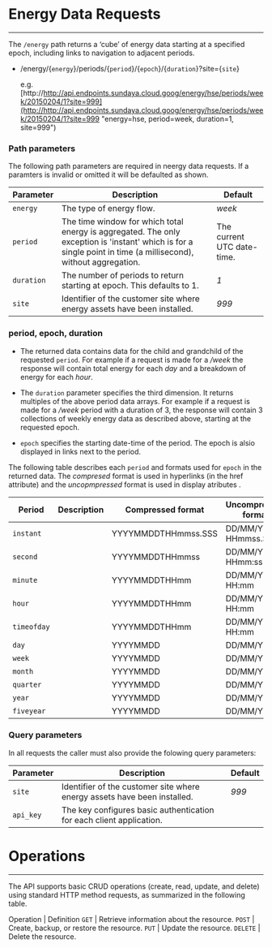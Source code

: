 # Energy Data Requests
---

The `/energy` path returns a ‘cube’ of energy data starting at a specified epoch, including links to navigation to adjacent periods. 

- /energy/{`energy`}/periods/{`period`}/{`epoch`}/{`duration`}?site={`site`}

    e.g. [http://http://api.endpoints.sundaya.cloud.goog/energy/hse/periods/week/20150204/1?site=999](http://http://api.endpoints.sundaya.cloud.goog/energy/hse/periods/week/20150204/1?site=999 "energy=hse, period=week, duration=1, site=999")

### Path parameters

The following path parameters are required in neergy data requests. If a paramters is invalid or omitted it will be defaulted as shown.   

Parameter | Description | Default
--- | --- | --- 
`energy` | The type of energy flow. | *week*
`period` | The time window for which total energy is aggregated. The only exception is 'instant' which is for a single point in time (a millisecond), without aggregation. | The current UTC date-time.
`duration` | The number of periods to return starting at epoch. This defaults to 1. | *1*
`site` | Identifier of the customer site where energy assets have been installed. | *999*

### period, epoch, duration

- The returned data contains data for the child and grandchild of the requested `period`. For example if a request is made for a */week* the response will contain total energy for each *day* and a breakdown of energy for each *hour*. 

- The `duration` parameter specifies the third dimension. It returns multiples of the above period data arrays. For example if a request is made for a */week* period with a duration of 3, the response will contain 3 collections of weekly energy data as described above, starting at the requested epoch. 

- `epoch` specifies  the starting date-time of the period. The epoch is alsio displayed in links next to the period. 

The following table describes each `period` and formats used for `epoch` in the returned data. The *compresed* format is used in hyperlinks (in the href attribute) and the *uncopmpressed* format is used in display atributes .

Period | Description | Compressed format | Uncompressed format
--- | --- | --- | --- 
`instant` |   | YYYYMMDDTHHmmss.SSS | DD/MM/YY HHmmss.SSS
`second` |   | YYYYMMDDTHHmmss | DD/MM/YY HHmm:ss
`minute` |   | YYYYMMDDTHHmm | DD/MM/YY HH:mm
`hour` |   | YYYYMMDDTHHmm | DD/MM/YY HH:mm
`timeofday` |   | YYYYMMDDTHHmm | DD/MM/YY HH:mm
`day` |   | YYYYMMDD | DD/MM/YY
`week` |   | YYYYMMDD | DD/MM/YY
`month` |   | YYYYMMDD | DD/MM/YY
`quarter` |   | YYYYMMDD | DD/MM/YY
`year` |   | YYYYMMDD | DD/MM/YY
`fiveyear` |   | YYYYMMDD | DD/MM/YY

### Query parameters

In all requests the caller must also provide the folowing query parameters:

Parameter | Description | Default
--- | --- | --- 
`site` | Identifier of the customer site where energy assets have been installed. | *999*
`api_key` | The key configures basic authentication for each client application. | 


# Operations
---

The API supports basic CRUD operations (create, read, update, and delete) using standard HTTP method requests, as summarized in the following table.

Operation | Definition
`GET` | Retrieve information about the resource.
`POST` | Create, backup, or restore the resource.
`PUT` | Update the resource.
`DELETE` | Delete the resource. 
